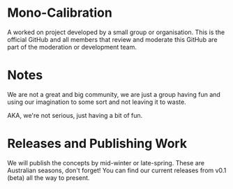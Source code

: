 # Mono-Calibration
A worked on project developed by a small group or organisation.
This is the official GitHub and all members that review and moderate this GitHub are part of
the moderation or development team.

# Notes
We are not a great and big community, we are just a group having fun and using our
imagination to some sort and not leaving it to waste.

AKA, we're not serious, just having a bit of fun.

# Releases and Publishing Work
We will publish the concepts by mid-winter or late-spring. These are Australian seasons,
don't forget! You can find our current releases from v0.1 (beta) all the way to present.

